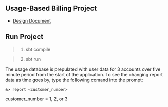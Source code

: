 ## Usage-Based Billing Project

- [Design Document](docs/design.md)

## Run Project

> 1. sbt compile

> 2. sbt run
 
The usage database is prepulated with user data for 3 accounts over five minute period from the start of the application.
To see the changing report data as time goes by, type the following comand into the prompt:

```&> report <customer_number>```
 
customer_number = 1, 2, or 3